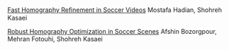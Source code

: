 [Fast Homography Reﬁnement in Soccer Videos](https://www.researchgate.net/publication/304297909_Fast_homography_refinement_in_soccer_videos)
Mostafa Hadian, Shohreh Kasaei

[Robust Homography Optimization in Soccer Scenes](https://www.researchgate.net/publication/276206411_Robust_Homography_Optimization_in_Soccer_Scenes)
Afshin Bozorgpour, Mehran Fotouhi, Shohreh Kasaei
